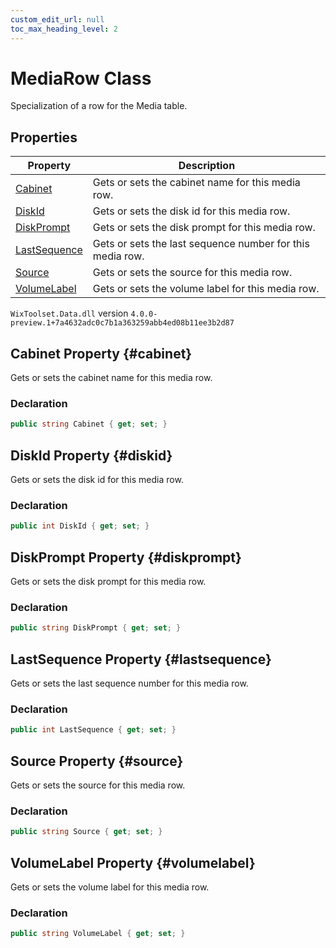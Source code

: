 ```yaml
---
custom_edit_url: null
toc_max_heading_level: 2
---
```

# MediaRow Class
Specialization of a row for the Media table.
## Properties
| Property | Description |
| ------ | ----------- |
| [Cabinet](#cabinet) | Gets or sets the cabinet name for this media row. |
| [DiskId](#diskid) | Gets or sets the disk id for this media row. |
| [DiskPrompt](#diskprompt) | Gets or sets the disk prompt for this media row. |
| [LastSequence](#lastsequence) | Gets or sets the last sequence number for this media row. |
| [Source](#source) | Gets or sets the source for this media row. |
| [VolumeLabel](#volumelabel) | Gets or sets the volume label for this media row. |
`WixToolset.Data.dll` version `4.0.0-preview.1+7a4632adc0c7b1a363259abb4ed08b11ee3b2d87`
## Cabinet Property {#cabinet}
Gets or sets the cabinet name for this media row.
### Declaration
```cs
public string Cabinet { get; set; } 
```
## DiskId Property {#diskid}
Gets or sets the disk id for this media row.
### Declaration
```cs
public int DiskId { get; set; } 
```
## DiskPrompt Property {#diskprompt}
Gets or sets the disk prompt for this media row.
### Declaration
```cs
public string DiskPrompt { get; set; } 
```
## LastSequence Property {#lastsequence}
Gets or sets the last sequence number for this media row.
### Declaration
```cs
public int LastSequence { get; set; } 
```
## Source Property {#source}
Gets or sets the source for this media row.
### Declaration
```cs
public string Source { get; set; } 
```
## VolumeLabel Property {#volumelabel}
Gets or sets the volume label for this media row.
### Declaration
```cs
public string VolumeLabel { get; set; } 
```
